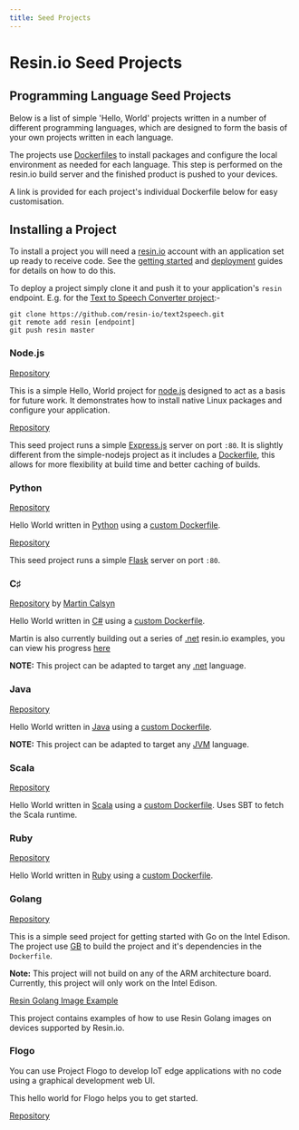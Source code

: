 ```yaml
---
title: Seed Projects
---
```


# Resin.io Seed Projects

## Programming Language Seed Projects

Below is a list of simple 'Hello, World' projects written in a number of
different programming languages, which are designed to form the basis of your
own projects written in each language.

The projects use [Dockerfiles][dockerfile] to install packages and configure the
local environment as needed for each language. This step is performed on the
resin.io build server and the finished product is pushed to your devices.

A link is provided for each project's individual Dockerfile below for easy
customisation.

## Installing a Project

To install a project you will need a [resin.io][resin] account with an
application set up ready to receive code. See the
[getting started][getting-started] and [deployment][deploy] guides for details
on how to do this.

To deploy a project simply clone it and push it to your application's `resin`
endpoint. E.g. for the [Text to Speech Converter project][text2speech]:-

```
git clone https://github.com/resin-io/text2speech.git
git remote add resin [endpoint]
git push resin master
```

### Node.js

[Repository][simple-nodejs]

This is a simple Hello, World project for [node.js][node] designed to act as a
basis for future work. It demonstrates how to install native Linux packages and
configure your application.

[Repository][simple-nodejs-server-link]

This seed project runs a simple [Express.js][expressjs-link] server on port `:80`.
It is slightly different from the simple-nodejs project as it includes a [Dockerfile][resin-dockerfile-guide], this allows for more flexibility at build time and better caching of builds.

### Python

[Repository][hello-python]

Hello World written in [Python][python] using a [custom Dockerfile][python-dockerfile].

[Repository][simple-python-server-link]

This seed project runs a simple [Flask][flask-python-link] server on port `:80`.

### C♯

[Repository][hello-dotnet] by [Martin Calsyn][martincalsyn]

Hello World written in [C#][csharp] using a
[custom Dockerfile][csharp-dockerfile].

Martin is also currently building out a series of [.net][dotnet] resin.io examples, you can view his progress [here][dotnet-lib]

__NOTE:__ This project can be adapted to target any [.net][dotnet] language.

### Java

[Repository][hello-java]

Hello World written in [Java][java] using a
[custom Dockerfile][java-dockerfile].

__NOTE:__ This project can be adapted to target any [JVM][jvm] language.

### Scala

[Repository][hello-scala]

Hello World written in [Scala][scala] using a
[custom Dockerfile][scala-dockerfile]. Uses SBT to fetch the Scala runtime.

### Ruby

[Repository][hello-ruby]

Hello World written in [Ruby][ruby] using a [custom Dockerfile][ruby-dockerfile].

[dockerfile]:/deployment/dockerfile
[text2speech]:https://github.com/resin-io/text2speech

### Golang

[Repository][golang-seed-link]

This is a simple seed project for getting started with Go on the Intel Edison.
The project use [GB][gb-builder-link] to build the project and it's dependencies
in the `Dockerfile`.

__Note:__ This project will not build on any of the ARM architecture board. Currently,
this project will only work on the Intel Edison.

[Resin Golang Image Example][golang-image-link]

This project contains examples of how to use Resin Golang images on devices supported by Resin.io.

### Flogo

You can use Project Flogo to develop IoT edge applications with no code using a graphical development web UI.

This hello world for Flogo helps you to get started.

[Repository][hello-flogo]


<!-- ###Language Demo Projects Links  -->

[csharp]:http://msdn.microsoft.com/en-gb/vstudio/hh341490.aspx
[dotnet]:http://www.microsoft.com/net
[jvm]:http://en.wikipedia.org/wiki/Java_virtual_machine
[java]:https://www.java.com/en/
[scala]:http://scala-lang.org/
[python]:https://www.python.org/
[ruby]:https://www.ruby-lang.org/en/
[dotnet-lib]:https://github.com/ResinIoDotNetExamples
[node]:https://nodejs.org/
[expressjs-link]:http://expressjs.com/
[flask-python-link]:http://flask.pocoo.org/

[simple-nodejs]:https://github.com/resin-io/basic-resin-node-project
[simple-nodejs-server-link]:https://github.com/resin-io-projects/simple-server-node.git
[hello-dotnet]:https://github.com/ResinIoDotNetExamples/Example-01-HelloWorld
[hello-java]:https://github.com/nghiant2710/Hello-Java
[hello-scala]:https://github.com/elecnix/Hello-Scala
[hello-python]:https://github.com/alexandrosm/hello-python
[simple-python-server-link]:https://github.com/resin-io-projects/simple-server-python.git
[hello-ruby]:https://github.com/nghiant2710/Hello-Ruby
[golang-seed-link]:https://github.com/shaunmulligan/resin-golang-seed.git
[golang-image-link]:https://github.com/nghiant2710/resin-golang-example.git
[gb-builder-link]:https://getgb.io/
[hello-flogo]:https://github.com/ecarlier-tibco/flogo-resin.io

[csharp-dockerfile]:https://github.com/ResinIoDotNetExamples/Example-01-HelloWorld/blob/master/Dockerfile
[java-dockerfile]:https://github.com/resin-io/Hello-Java/blob/master/Dockerfile
[scala-dockerfile]:https://github.com/elecnix/Hello-Scala/blob/master/Dockerfile
[python-dockerfile]:https://github.com/alexandrosm/hello-python/blob/master/Dockerfile
[ruby-dockerfile]:https://github.com/resin-io/Hello-Ruby/blob/master/Dockerfile

[martincalsyn]:https://github.com/martincalsyn

[deploy]:/deployment/deployment
[getting-started]:/installing/gettingStarted
[resin]:https://resin.io
[resin-dockerfile-guide]:/deployment/dockerfile

